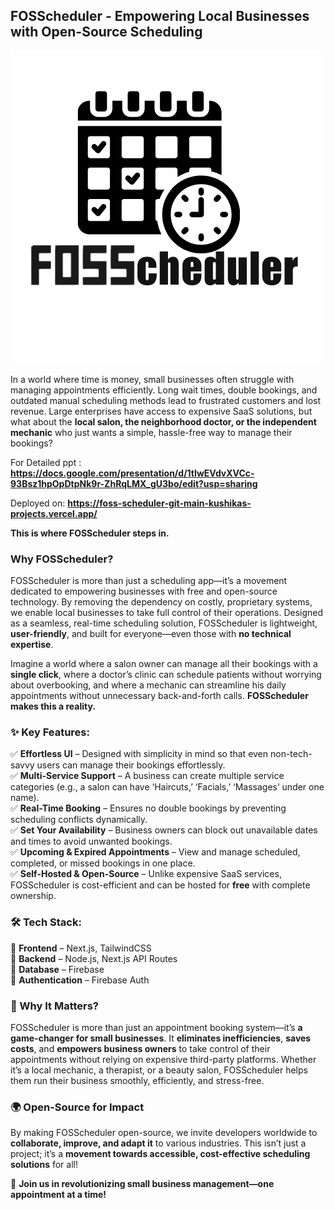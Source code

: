 ## **FOSScheduler - Empowering Local Businesses with Open-Source Scheduling**

![alt text](https://github.com/Kushika-Agarwal/FOSScheduler/blob/main/public/logo.png?raw=true)

In a world where time is money, small businesses often struggle with managing appointments efficiently. Long wait times, double bookings, and outdated manual scheduling methods lead to frustrated customers and lost revenue. Large enterprises have access to expensive SaaS solutions, but what about the **local salon, the neighborhood doctor, or the independent mechanic** who just wants a simple, hassle-free way to manage their bookings?

For Detailed ppt : **https://docs.google.com/presentation/d/1tIwEVdvXVCc-93Bsz1hpOpDtpNk9r-ZhRqLMX_gU3bo/edit?usp=sharing**

Deployed on: **https://foss-scheduler-git-main-kushikas-projects.vercel.app/**

**This is where FOSScheduler steps in.**

### **Why FOSScheduler?**

FOSScheduler is more than just a scheduling app—it’s a movement dedicated to empowering businesses with free and open-source technology. By removing the dependency on costly, proprietary systems, we enable local businesses to take full control of their operations. Designed as a seamless, real-time scheduling solution, FOSScheduler is lightweight, **user-friendly**, and built for everyone—even those with **no technical expertise**.

Imagine a world where a salon owner can manage all their bookings with a **single click**, where a doctor’s clinic can schedule patients without worrying about overbooking, and where a mechanic can streamline his daily appointments without unnecessary back-and-forth calls. **FOSScheduler makes this a reality.**

### **✨ Key Features:**

✅ **Effortless UI** – Designed with simplicity in mind so that even non-tech-savvy users can manage their bookings effortlessly.  
✅ **Multi-Service Support** – A business can create multiple service categories (e.g., a salon can have ‘Haircuts,’ ‘Facials,’ ‘Massages’ under one name).  
✅ **Real-Time Booking** – Ensures no double bookings by preventing scheduling conflicts dynamically.  
✅ **Set Your Availability** – Business owners can block out unavailable dates and times to avoid unwanted bookings.  
✅ **Upcoming & Expired Appointments** – View and manage scheduled, completed, or missed bookings in one place.  
✅ **Self-Hosted & Open-Source** – Unlike expensive SaaS services, FOSScheduler is cost-efficient and can be hosted for **free** with complete ownership.

### **🛠 Tech Stack:**

🔹 **Frontend** – Next.js, TailwindCSS  
🔹 **Backend** – Node.js, Next.js API Routes  
🔹 **Database** – Firebase  
🔹 **Authentication** – Firebase Auth

### **💖 Why It Matters?**

FOSScheduler is more than just an appointment booking system—it’s **a game-changer for small businesses**. It **eliminates inefficiencies**, **saves costs**, and **empowers business owners** to take control of their appointments without relying on expensive third-party platforms. Whether it’s a local mechanic, a therapist, or a beauty salon, FOSScheduler helps them run their business smoothly, efficiently, and stress-free.

### **🌍 Open-Source for Impact**

By making FOSScheduler open-source, we invite developers worldwide to **collaborate, improve, and adapt it** to various industries. This isn’t just a project; it’s a **movement towards accessible, cost-effective scheduling solutions** for all!

🚀 **Join us in revolutionizing small business management—one appointment at a time!**
